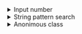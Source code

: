 <details> 
<summary> Input number </summary>
<pre>
class MyInput {
    static int inputIntNumber (String message, int minValue, int maxValue) {
        
        Scanner in = new Scanner(System.in);
        
        int inputNumber = 0;
        
        boolean bDone = false;
        while (!bDone) {
            if (message != null) {
                System.out.println(message);
            }
            
            try {
                inputNumber = in.nextInt();
                if (inputNumber < minValue) {
                    System.out.println("Input number should be greater or equal to " + minValue + ".");
                } else if (inputNumber > maxValue) {
                    System.out.println("Input number should be less or equal to " + maxValue + ".");
                } else {
                    bDone = true;
                }
            } catch (Exception ex) {
                System.out.println("Invalid input!");
            }
            
            // Consume carage return.
            in.nextLine();
        }
        
        in.close();
        
        return inputNumber;
    }
}

public class HelloWorld{
    
    public static void main(String []args){
        System.out.println("Hello World");
        
        int num = MyInput.inputIntNumber ("Type a number between 0 and 100:", 0, 100);
        System.out.println("Input number is " + num + "!!!");
        
        System.out.println("Bye World");
        
    }
}
</pre>
</details> 

<details>
<summary> String pattern search </summary>
<pre>
public class HelloWorld
{
    public static void main(String[] args)
    {
        String testString = 
        "Pages you view in incognito tabs won’t stick around in your browser’s history, " + 
        "cookie store, or search history after you’ve closed all of your incognito tabs. " + 
        "Any files you download or bookmarks you create will be kept. However, you aren’t " + 
        "invisible. Going incognito doesn’t hide your browsing from your employer, " + 
        "your internet service provider, or the websites you visit.";
        
        MyPatternSearch myPatternSearch = new MyPatternSearch(testString);
        
        myPatternSearch.search("lee");
        myPatternSearch.search("to ta");
        myPatternSearch.search("web");
        myPatternSearch.search("in");
    }
}

public class MyPatternSearch {
    private String mString = "";
    MyPatternSearch (String strToTest) {
        mString = new String(strToTest);
    }
    
    int search(String strToSearch) {
        if (strToSearch.isEmpty()) {
            return -1;
        }
        
        int idxStartMatching = -1;
        int currentIdxToMatch = 0;
        for (int i=0; i<mString.length(); i++) {
            char chFromTargetString = mString.charAt(i);
            char chFromInputString  = strToSearch.charAt(currentIdxToMatch);
            if (chFromTargetString == chFromInputString) {
                if (idxStartMatching == -1) {
                    idxStartMatching = i;
                }
                currentIdxToMatch++;
                if (currentIdxToMatch == strToSearch.length()) {
                    break;
                }
            } else {
                currentIdxToMatch = 0;
                idxStartMatching = -1;
            }
        }
        
        int idxStartMatching2 = mString.indexOf(strToSearch);
        
        System.out.println("MySearch = " + idxStartMatching);
        System.out.println("String   = " + idxStartMatching2);
        
        return idxStartMatching;
    }
}
</pre>
</details>

<details>
<summary>Anonimous class</summary>
<pre>
public class HelloWorld
{
    public static void main(String[] args)
    {
        System.out.println("Eval1 = " + HelloWorld.eval1("123.456"));
        System.out.println("Eval2 = " + HelloWorld.eval2("123.456"));
        System.out.println("Eval3 = " + HelloWorld.eval3("123.456"));
    }
    
    public static double eval1(String expression) {
        MyParser parser = new MyParser();
        return parser.parse(expression);
    }
    public static double eval2(String expression) {
        return new MyParser().parse(expression);
    }
    public static double eval3(String expression) {
        return new Object() {
            double parse(String expr) {
                return Double.valueOf(expr);
            }
        }.parse(expression);
    }
}

public class MyParser {
    double parse(String expr) {
        return Double.valueOf(expr);
    }
}
</pre>
</details>


